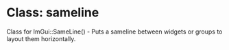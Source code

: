 # Class: sameline

Class for ImGui::SameLine() - Puts a sameline between widgets or groups to layout them horizontally.


